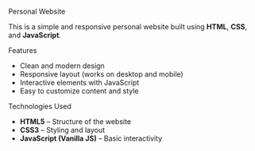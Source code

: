 Personal Website 

This is a simple and responsive personal website built using **HTML**, **CSS**, and **JavaScript**.

Features
- Clean and modern design
- Responsive layout (works on desktop and mobile)
- Interactive elements with JavaScript
- Easy to customize content and style

Technologies Used
- **HTML5** – Structure of the website
- **CSS3** – Styling and layout
- **JavaScript (Vanilla JS)** – Basic interactivity
